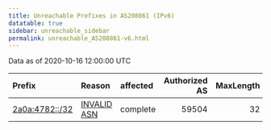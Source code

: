```yaml
---
title: Unreachable Prefixes in AS208861 (IPv6)
datatable: true
sidebar: unreachable_sidebar
permalink: unreachable_AS208861-v6.html
---
```


Data as of 2020-10-16 12:00:00 UTC


<div class="datatable-begin"></div>

| Prefix                                                 | Reason                                                                                                 | affected   |   Authorized AS |   MaxLength | Anchor                                         |   unreachable /48s |
|:-------------------------------------------------------|:-------------------------------------------------------------------------------------------------------|:-----------|----------------:|------------:|:-----------------------------------------------|-------------------:|
| [2a0a:4782::/32](https://stat.ripe.net/2a0a:4782::/32) | [INVALID ASN](https://rpki-validator.ripe.net/announcement-preview?asn=AS208861&prefix=2a0a:4782::/32) | complete   |           59504 |          32 | [RIPE](unreachable_RIPE_NCC_RPKI_Root-v6.html) |              65536 |

<div class="datatable-end"></div>